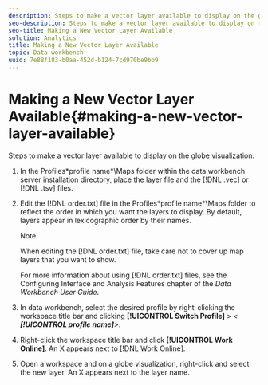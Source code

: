 ```yaml
---
description: Steps to make a vector layer available to display on the globe visualization.
seo-description: Steps to make a vector layer available to display on the globe visualization.
seo-title: Making a New Vector Layer Available
solution: Analytics
title: Making a New Vector Layer Available
topic: Data workbench
uuid: 7e88f183-b0aa-452d-b124-7cd970be9bb9
---
```


# Making a New Vector Layer Available{#making-a-new-vector-layer-available}

Steps to make a vector layer available to display on the globe visualization.

1. In the Profiles\*profile name*\Maps folder within the data workbench server installation directory, place the layer file and the [!DNL .vec] or [!DNL .tsv] files.
1. Edit the [!DNL order.txt] file in the Profiles\*profile name*\Maps folder to reflect the order in which you want the layers to display. By default, layers appear in lexicographic order by their names.

   >[!NOTE]
   >
   >When editing the [!DNL order.txt] file, take care not to cover up map layers that you want to show.

   For more information about using [!DNL order.txt] files, see the Configuring Interface and Analysis Features chapter of the *Data Workbench User Guide*. 

1. In data workbench, select the desired profile by right-clicking the workspace title bar and clicking **[!UICONTROL Switch Profile]** > *< **[!UICONTROL profile name]**>*.
1. Right-click the workspace title bar and click **[!UICONTROL Work Online]**. An X appears next to [!DNL Work Online].
1. Open a workspace and on a globe visualization, right-click and select the new layer. An X appears next to the layer name.
